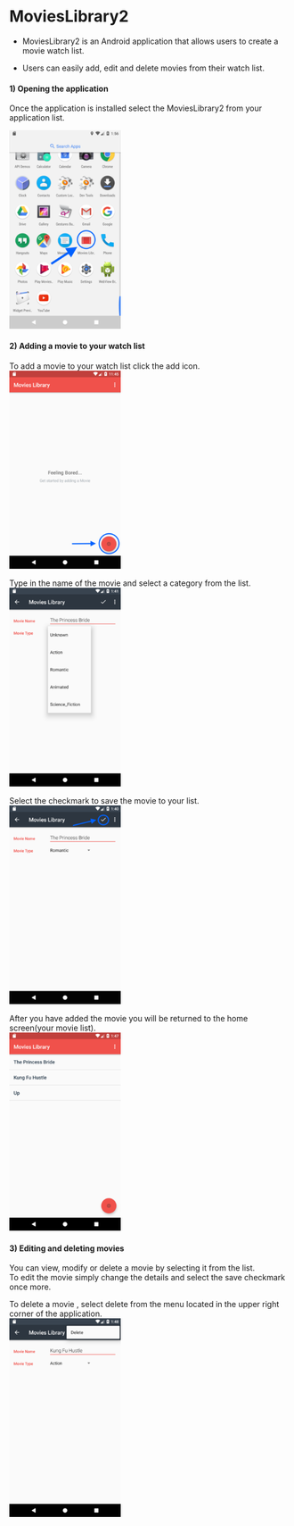 # MoviesLibrary2 #

- MoviesLibrary2 is an Android application that allows users to create a movie watch list. 

- Users can easily add, edit and delete movies from their watch list.

#### 1) Opening the application ####
Once the application is installed select the MoviesLibrary2 from your application list.   

<img src="app/documentation/examples/open.png" title="Opening the App" width="200px" height="auto">


#### 2) Adding a movie to your watch list ####
To add a movie to your watch list click the add icon.  
<img title="Adding a movie" src="app/documentation/examples/welcome.png" width="200px" height="auto">  


Type in the name of the movie and select a category from the list.  
<img title="Assigning movie details" src="app/documentation/examples/create.png" width="200px" height="auto">


Select the checkmark to save the movie to your list.  
<img title="Saving a movie" src="app/documentation/examples/save.png" width="200px" height="auto">


After you have added the movie you will be returned to the home screen(your movie list).  
<img title="The move list" src="app/documentation/examples/list.png" width="200px" height="auto">

#### 3) Editing and deleting movies ####
You can view, modify or delete a movie by selecting it from the list.  
 To edit the movie simply change the details and select the save checkmark once more.  

To delete a movie , select delete from the menu located in the upper right corner of the application.  
<img title="Viewing, editing and deleting a movie" src="app/documentation/examples/delete.png" width="200px" height="auto"> 
